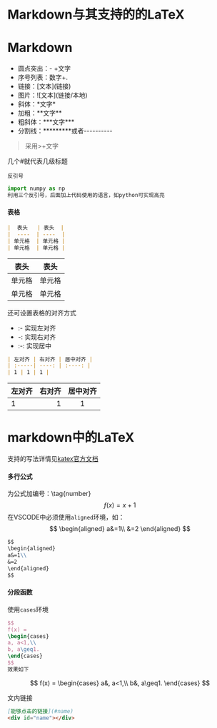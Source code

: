 # Markdown与其支持的的LaTeX  

# Markdown

- 圆点突出：\- +文字
- 序号列表：数字+.
- 链接：\[文本\]\(链接\)  
- 图片：\!\[文本\]\(链接/本地\)  
- 斜体：\*文字\*  
- 加粗：\*\*文字\*\*  
- 粗斜体：\*\*\*文字\*\*\*  
- 分割线：*********或者----------

> 采用\>+文字

几个\#就代表几级标题  

`反引号`  
```python
import numpy as np  
利用三个反引号，后面加上代码使用的语言，如python可实现高亮
```  

#### 表格

```markdown
|  表头   | 表头  |
|  ----  | ----  |
| 单元格  | 单元格 |
| 单元格  | 单元格 |  
``` 
|  表头   | 表头  |
|  ----  | ----  |
| 单元格  | 单元格 |
| 单元格  | 单元格 |
 
还可设置表格的对齐方式  
- \:\- 实现左对齐
- \-\: 实现右对齐
- :-: 实现居中
```markdown
| 左对齐 | 右对齐 | 居中对齐 |
| :-----| ----: | :----: |
| 1 | 1 | 1 |
```
| 左对齐 | 右对齐 | 居中对齐 |
| :-----| ----: | :----: |
| 1 | 1 | 1 |

# markdown中的LaTeX  

支持的写法详情见[katex官方文档](https://katex.org/docs/supported.html)  

#### 多行公式

为公式加编号：\tag{number}  
$$
f(x) = x+1\tag{1}
$$
在VSCODE中必须使用`aligned`环境，如：  
$$
\begin{aligned}
a&=1\\
&=2
\end{aligned}
$$
```markdown
$$
\begin{aligned}
a&=1\\
&=2
\end{aligned}
$$
```  

#### 分段函数

使用`cases`环境
```LaTeX
$$
f(x) = 
\begin{cases}
a, a<1,\\
b, a\geq1.
\end{cases}
$$
效果如下
```
$$
f(x) = 
\begin{cases}
a&, a<1,\\
b&, a\geq1.
\end{cases}
$$

文内链接

```markdown
[能够点击的链接](#name)
<div id="name"></div>
```
